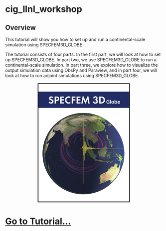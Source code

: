 # cig_llnl_workshop

## Overview

This tutorial will show you how to set up and run a continental-scale
simulation using SPECFEM3D_GLOBE.

The tutorial consists of four parts. In the first part, we will look at how to
set up SPECFEM3D_GLOBE. In part two, we use SPECFEM3D_GLOBE to run a
continental-scale simulation. In part three, we explore how to visualize the
output simulation data using ObsPy and Paraview, and in part four, we will look 
at how to run adjoint simulations using SPECFEM3D_GLOBE.

<p align="center">
  <img src="Fig/cover-small.jpeg" alt="SPECFEM3D_GLOBE">
</p>

# [Go to Tutorial...](http://uvaaland.github.io/cig_llnl_workshop)

